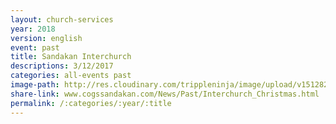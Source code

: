 ```yaml
---
layout: church-services
year: 2018
version: english
event: past
title: Sandakan Interchurch
descriptions: 3/12/2017
categories: all-events past
image-path: http://res.cloudinary.com/trippleninja/image/upload/v1512826156/Interchurch%20Christmas/sic-14.jpg
share-link: www.cogssandakan.com/News/Past/Interchurch_Christmas.html
permalink: /:categories/:year/:title
---
```

